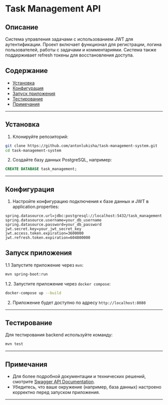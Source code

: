# Task Management API

## Описание

Система управления задачами с использованием JWT для аутентификации. Проект включает функционал для регистрации, логина пользователей, работы с задачами и комментариями. Система также поддерживает refresh токены для восстановления доступа.

## Содержание

- [Установка](#установка)
- [Конфигурация](#конфигурация)
- [Запуск приложения](#запуск-приложения)
- [Тестирование](#тестирование)
- [Примечания](#примечания)

---

## Установка

1. Клонируйте репозиторий:
```bash
git clone https://github.com/antonlukisha/task-management-system.git
cd task-management-system
```
2. Создайте базу данных PostgreSQL, например:
```sql
CREATE DATABASE task_management;
```
---
## Конфигурация
1. Настройте конфигурацию подключения к базе данных и JWT в application.properties:
```properties
spring.datasource.url=jdbc:postgresql://localhost:5432/task_management
spring.datasource.username=your_db_username
spring.datasource.password=your_db_password
jwt.secret.key=your_jwt_secret_key
jwt.access.token.expiration=3600000
jwt.refresh.token.expiration=604800000
```
## Запуск приложения
1.1 Запустите приложение через `mvn`:
```bash
mvn spring-boot:run
```
1.2. Запустите приложение через `docker compose`:
```bash
docker-compose up --build
```
2. Приложение будет доступно по адресу `http://localhost:8080`
---
## Тестирование

Для тестирования backend используйте команду:
```bash
mvn test
```
---

## Примечания

- Для более подробной документации и технических решений, смотрите [Swagger API Documentation](http://localhost:8080/swagger-ui).
- Убедитесь, что ваше окружение (например, база данных) настроено корректно перед запуском приложения.

---